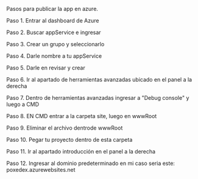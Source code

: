 Pasos para publicar la app en azure.

Paso 1. Entrar al dashboard de Azure

Paso 2. Buscar appService e ingresar

Paso 3. Crear un grupo y seleccionarlo

Paso 4. Darle nombre a tu appService

Paso 5. Darle en revisar y crear

Paso 6. Ir al apartado de herramientas avanzadas ubicado en el panel a la derecha

Paso 7. Dentro de herramientas avanzadas ingresar a "Debug console" y luego a CMD

Paso 8. EN CMD entrar a la carpeta site, luego en wwwRoot

Paso 9. Eliminar el archivo dentrode wwwRoot

Paso 10. Pegar tu proyecto dentro de esta carpeta

Paso 11. Ir al apartado introducción en el panel a la derecha

Paso 12. Ingresar al dominio predeterminado en mi caso seria este: poxedex.azurewebsites.net

